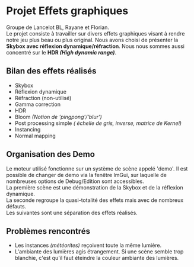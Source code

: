 # Projet Effets graphiques  

Groupe de Lancelot BL, Rayane et Florian.  
Le projet consiste à travailler sur divers effets graphiques visant à rendre notre jeu plus beau ou plus original. Nous avons choisi de présenter la **Skybox avec réflexion dynamique/réfraction**. Nous nous sommes aussi concentré sur le **HDR _(High dynamic range)_**.  

## Bilan des effets réalisés  
- Skybox
- Réflexion dynamique
- Réfraction (non-utilisé)  
- Gamma correction  
- HDR  
- Bloom _(Notion de 'pingpong'/'blur')_ 
- Post processing simple _( échelle de gris, inverse, matrice de Kernel)_  
- Instancing  
- Normal mapping  
  
## Organisation des Demo  
Le moteur utilisé fonctionne sur un système de scène appelé 'demo'. Il est possible de changer de demo via la fenêtre ImGui, sur laquelle de nombreuses options de Debug/Edition sont accessibles.  
La première scène est une démonstration de la Skybox et de la réflexion dynamique.  
La seconde regroupe la quasi-totalité des effets mais avec de nombreux défauts.  
Les suivantes sont une séparation des effets réalisés.  

## Problèmes rencontrés  
- Les instances _(météorites)_ reçoivent toute la même lumière.  
- L'ambiante des lumières agis étrangement. Si une scène semble trop blanchie, c'est qu'il faut éteindre la couleur ambiante des lumières.  